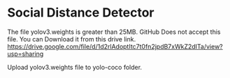 # Social Distance Detector

The file yolov3.weights is greater than 25MB. GitHub Does not accept this file.
You can Download it from this drive link.
https://drive.google.com/file/d/1d2rlAdoptItc7t0fn2jpdB7xWkZ2dITa/view?usp=sharing

Upload yolov3.weights file to yolo-coco folder.
